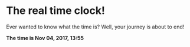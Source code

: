 # The real time clock!

Ever wanted to know what the time is? Well, your journey is about to end!

**The time is Nov 04, 2017, 13:55**